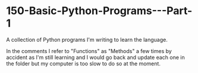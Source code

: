 # 150-Basic-Python-Programs---Part-1
A collection of Python programs I'm writing to learn the language.

In the comments I refer to "Functions" as "Methods" a few times by accident as I'm still learning and I would go back and update each one in the folder but my computer is too slow to do so at the moment. 
